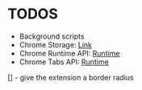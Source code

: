 # TODOS
- Background scripts
- Chrome Storage: [Link](https://developer.chrome.com/docs/extensions/reference/api/storage)
- Chrome Runtime API: [Runtime](https://developer.chrome.com/docs/extensions/reference/api/runtime)
- Chrome Tabs API: [Runtime](https://developer.chrome.com/docs/extensions/reference/api/tabs)

[] - give the extension a border radius  
